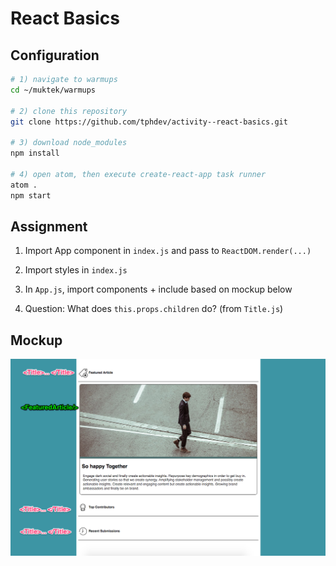 # React Basics

## Configuration

```sh
# 1) navigate to warmups
cd ~/muktek/warmups

# 2) clone this repository
git clone https://github.com/tphdev/activity--react-basics.git

# 3) download node_modules
npm install

# 4) open atom, then execute create-react-app task runner
atom .
npm start

```

## Assignment

1) Import App component in `index.js` and pass to `ReactDOM.render(...)`

2) Import styles in `index.js`

3) In `App.js`, import components + include based on mockup below

4) Question: What does `this.props.children` do? (from `Title.js`)


## Mockup

![img](warmupdemo.png)
